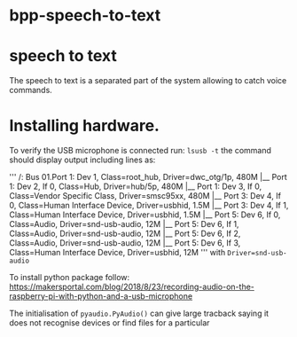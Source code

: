 # bpp-speech-to-text

# speech to text 

The speech to text is a separated part of the system allowing to catch voice commands.

# Installing hardware.

To verify the USB microphone is connected run: 
`lsusb -t` 
the command should display output including lines as:

'''
/:  Bus 01.Port 1: Dev 1, Class=root_hub, Driver=dwc_otg/1p, 480M
    |__ Port 1: Dev 2, If 0, Class=Hub, Driver=hub/5p, 480M
        |__ Port 1: Dev 3, If 0, Class=Vendor Specific Class, Driver=smsc95xx, 480M
        |__ Port 3: Dev 4, If 0, Class=Human Interface Device, Driver=usbhid, 1.5M
        |__ Port 3: Dev 4, If 1, Class=Human Interface Device, Driver=usbhid, 1.5M
        |__ Port 5: Dev 6, If 0, Class=Audio, Driver=snd-usb-audio, 12M
        |__ Port 5: Dev 6, If 1, Class=Audio, Driver=snd-usb-audio, 12M
        |__ Port 5: Dev 6, If 2, Class=Audio, Driver=snd-usb-audio, 12M
        |__ Port 5: Dev 6, If 3, Class=Human Interface Device, Driver=usbhid, 12M
'''
with `Driver=snd-usb-audio`

To install python package follow: 
https://makersportal.com/blog/2018/8/23/recording-audio-on-the-raspberry-pi-with-python-and-a-usb-microphone

The initialisation of `pyaudio.PyAudio()` can give large tracback saying it does not recognise devices or find files for a particular 
